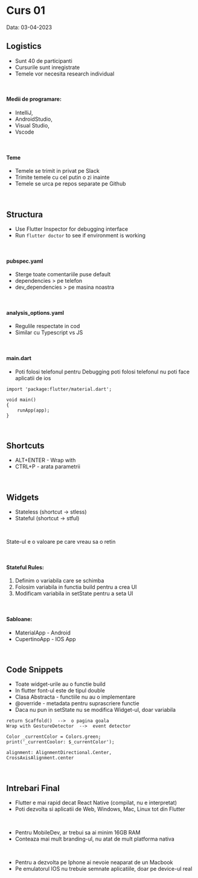 # Curs 01
Data: 03-04-2023

## Logistics

- Sunt 40 de participanti 
- Cursurile sunt inregistrate
- Temele vor necesita research individual

<br>

#### Medii de programare: 
- IntelliJ,
- AndroidStudio,
- Visual Studio, 
- Vscode

<br>

#### Teme
- Temele se trimit in privat pe Slack
- Trimite temele cu cel putin o zi inainte
- Temele se urca pe repos separate pe Github

<br>

## Structura

- Use Flutter Inspector for debugging interface
- Run `flutter doctor` to see if environment is working

<br>

#### pubspec.yaml

- Sterge toate comentariile puse default
- dependencies > pe telefon
- dev_dependencies > pe masina noastra

<br>

#### analysis_options.yaml

- Regulile respectate in cod 
- Similar cu Typescript vs JS

<br>

#### main.dart

- Poti folosi telefonul pentru Debugging poti folosi telefonul
nu poti face aplicatii de ios

```
import 'package:flutter/material.dart';

void main()
{
    runApp(app);
}
```

<br>

## Shortcuts

- ALT+ENTER - Wrap with		
- CTRL+P - arata parametrii 

<br>

## Widgets
- Stateless (shortcut -> stless)
- Stateful (shortcut -> stful)

<br>

State-ul e o valoare pe care vreau sa o retin

<br>

#### Stateful Rules:
1.  Definim o variabila care se schimba
2.  Folosim variabila in functia build pentru a crea UI
3.  Modificam variabila in setState pentru a seta UI

<br>

#### Sabloane:
- MaterialApp - Android
- CupertinoApp - IOS App


<br>

## Code Snippets 

- Toate widget-urile au o functie build
- In flutter font-ul este de tipul double
- Clasa Abstracta - functiile nu au o implementare
- @override - metadata pentru suprascriere functie
- Daca nu pun in setState nu se modifica Widget-ul, doar variabila


```
return Scaffold()  -->  o pagina goala
Wrap with GestureDetector  -->  event detector

Color _currentColor = Colors.green;
print('_currentCoolor: $_currentColor');

alignment: AlignmentDirectional.Center,
CrossAxisAlignment.center
```

<br>

## Intrebari Final

- Flutter e mai rapid decat React Native (compilat, nu e interpretat)
- Poti dezvolta si aplicatii de Web, Windows, Mac, Linux tot din Flutter

<br>

- Pentru MobileDev, ar trebui sa ai minim 16GB RAM
- Conteaza mai mult branding-ul, nu atat de mult platforma nativa

<br>

- Pentru a dezvolta pe Iphone ai nevoie neaparat de un Macbook
- Pe emulatorul IOS nu trebuie semnate aplicatiile, doar pe device-ul real